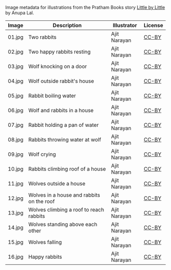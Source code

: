 Image metadata for illustrations from the Pratham Books story [Little by Little](https://storyweaver.org.in/stories/111-little-by-little) by Anupa Lal.

Image | Description | Illustrator | License
----- | ----------- | ----------- | -------
01.jpg | Two rabbits | Ajit Narayan | [CC-BY](https://creativecommons.org/licenses/by/4.0/)
02.jpg | Two happy rabbits resting | Ajit Narayan | [CC-BY](https://creativecommons.org/licenses/by/4.0/)
03.jpg | Wolf knocking on a door | Ajit Narayan | [CC-BY](https://creativecommons.org/licenses/by/4.0/)
04.jpg | Wolf outside rabbit's house | Ajit Narayan | [CC-BY](https://creativecommons.org/licenses/by/4.0/)
05.jpg | Rabbit boiling water | Ajit Narayan | [CC-BY](https://creativecommons.org/licenses/by/4.0/)
06.jpg | Wolf and rabbits in a house | Ajit Narayan | [CC-BY](https://creativecommons.org/licenses/by/4.0/)
07.jpg | Rabbit holding a pan of water | Ajit Narayan | [CC-BY](https://creativecommons.org/licenses/by/4.0/)
08.jpg | Rabbits throwing water at wolf | Ajit Narayan | [CC-BY](https://creativecommons.org/licenses/by/4.0/)
09.jpg | Wolf crying | Ajit Narayan | [CC-BY](https://creativecommons.org/licenses/by/4.0/)
10.jpg | Rabbits climbing roof of a house | Ajit Narayan | [CC-BY](https://creativecommons.org/licenses/by/4.0/)
11.jpg | Wolves outside a house | Ajit Narayan | [CC-BY](https://creativecommons.org/licenses/by/4.0/)
12.jpg | Wolves in a house and rabbits on the roof | Ajit Narayan | [CC-BY](https://creativecommons.org/licenses/by/4.0/)
13.jpg | Wolves climbing a roof to reach rabbits | Ajit Narayan | [CC-BY](https://creativecommons.org/licenses/by/4.0/)
14.jpg | Wolves standing above each other | Ajit Narayan | [CC-BY](https://creativecommons.org/licenses/by/4.0/)
15.jpg | Wolves falling | Ajit Narayan | [CC-BY](https://creativecommons.org/licenses/by/4.0/)
16.jpg | Happy rabbits | Ajit Narayan | [CC-BY](https://creativecommons.org/licenses/by/4.0/)